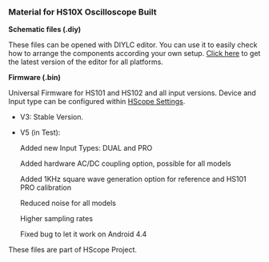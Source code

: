 <h3>Material for HS10X Oscilloscope Built</h3>

<strong>Schematic files (.diy)</strong>

These files can be opened with DIYLC editor. You can use it to easily check how to arrange the components according your own setup. <a href="https://github.com/bancika/diy-layout-creator/releases/latest">Click here</a> to get the latest version of the editor for all platforms.</a><br>

<strong>Firmware (.bin)</strong>

Universal Firmware for HS101 and HS102 and all input versions. Device and Input type can be configured within <a href="http://hscope.martinloren.com/HS102-oscilloscope.html#flash_firmware" target="_blank">HScope Settings</a>.
- V3: Stable Version.
- V5 (in Test):

  Added new Input Types: DUAL and PRO
  
  Added hardware AC/DC coupling option, possible for all models
  
  Added 1KHz square wave generation option for reference and HS101 PRO calibration
  
  Reduced noise for all models
  
  Higher sampling rates
  
  Fixed bug to let it work on Android 4.4


These files are part of HScope Project.

